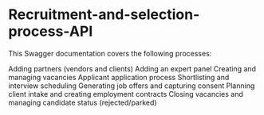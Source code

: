# Recruitment-and-selection-process-API
This Swagger documentation covers the following processes:

Adding partners (vendors and clients)
Adding an expert panel
Creating and managing vacancies
Applicant application process
Shortlisting and interview scheduling
Generating job offers and capturing consent
Planning client intake and creating employment contracts
Closing vacancies and managing candidate status (rejected/parked)
